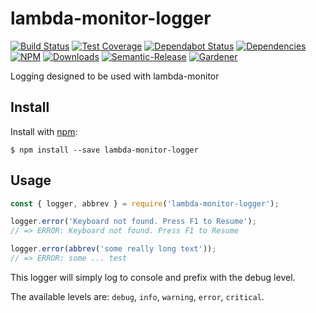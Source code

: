 # lambda-monitor-logger

[![Build Status](https://circleci.com/gh/blackflux/lambda-monitor-logger.png?style=shield)](https://circleci.com/gh/blackflux/lambda-monitor-logger)
[![Test Coverage](https://img.shields.io/coveralls/blackflux/lambda-monitor-logger/master.svg)](https://coveralls.io/github/blackflux/lambda-monitor-logger?branch=master)
[![Dependabot Status](https://api.dependabot.com/badges/status?host=github&repo=blackflux/lambda-monitor-logger)](https://dependabot.com)
[![Dependencies](https://david-dm.org/blackflux/lambda-monitor-logger/status.svg)](https://david-dm.org/blackflux/lambda-monitor-logger)
[![NPM](https://img.shields.io/npm/v/lambda-monitor-logger.svg)](https://www.npmjs.com/package/lambda-monitor-logger)
[![Downloads](https://img.shields.io/npm/dt/lambda-monitor-logger.svg)](https://www.npmjs.com/package/lambda-monitor-logger)
[![Semantic-Release](https://github.com/blackflux/js-gardener/blob/master/assets/icons/semver.svg)](https://github.com/semantic-release/semantic-release)
[![Gardener](https://github.com/blackflux/js-gardener/blob/master/assets/badge.svg)](https://github.com/blackflux/js-gardener)

Logging designed to be used with lambda-monitor

## Install

Install with [npm](https://www.npmjs.com/):

    $ npm install --save lambda-monitor-logger

## Usage

<!-- eslint-disable-next-line import/no-unresolved, import/no-extraneous-dependencies -->
```js
const { logger, abbrev } = require('lambda-monitor-logger');

logger.error('Keyboard not found. Press F1 to Resume');
// => ERROR: Keyboard not found. Press F1 to Resume

logger.error(abbrev('some really long text'));
// => ERROR: some ... test
```

This logger will simply log to console and prefix with the debug level.

The available levels are: `debug`, `info`, `warning`, `error`, `critical`.

